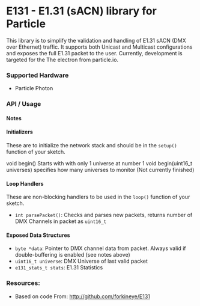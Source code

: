 E131 - E1.31 (sACN) library for Particle
=======================================
This library is to simplify the validation and handling of E1.31 sACN (DMX over Ethernet) traffic.  It supports both Unicast and Multicast configurations and exposes the full E1.31 packet to the user.  Currently, development is targeted for the The electron from particle.io.  

### Supported Hardware
- Particle Photon

### API / Usage
#### Notes

#### Initializers
These are to initialize the network stack and should be in the ```setup()``` function of your sketch.

  void begin() Starts with with only 1 universe at number 1
  void begin(uint16_t universes) specifies how many universes to monitor (Not currently finished)

#### Loop Handlers
These are non-blocking handlers to be used in the ```loop()``` function of your sketch.
- ```int parsePacket()```: Checks and parses new packets, returns number of DMX Channels in packet as ```uint16_t```

#### Exposed Data Structures
- ```byte *data```: Pointer to DMX channel data from packet.  Always valid if double-buffering is enabled (see notes above)
- ```uint16_t universe```: DMX Universe of last valid packet
- ```e131_stats_t stats```: E1.31 Statistics

### Resources:
- Based on code From: http://github.com/forkineye/E131
